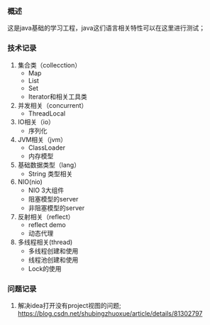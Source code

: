 ### 概述
这是java基础的学习工程，java这们语言相关特性可以在这里进行测试；

### 技术记录
1. 集合类（collecction）
    - Map
    - List
    - Set
    - Iterator和相关工具类
2. 并发相关（concurrent）
    - ThreadLocal
3. IO相关（io）
    - 序列化
4. JVM相关（jvm）
    - ClassLoader
    - 内存模型
5. 基础数据类型（lang）
    - String 类型相关
6. NIO(nio)
    - NIO 3大组件
    - 阻塞模型的server
    - 非阻塞模型的server
7. 反射相关（reflect）
    - reflect demo
    - 动态代理
8. 多线程相关(thread)
    - 多线程创建和使用
    - 线程池创建和使用
    - Lock的使用

### 问题记录
1. 解决idea打开没有project视图的问题;
https://blog.csdn.net/shubingzhuoxue/article/details/81302797
